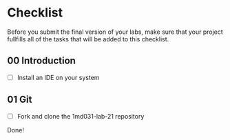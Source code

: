 # Checklist

Before you submit the final version of your labs, make sure that your project fullfills all of the tasks that will be added to this checklist.

## 00 Introduction

- [ ] Install an IDE on your system

## 01 Git

- [ ] Fork and clone the 1md031-lab-21 repository

Done!
